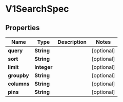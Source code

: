 

# V1SearchSpec

## Properties

Name | Type | Description | Notes
------------ | ------------- | ------------- | -------------
**query** | **String** |  |  [optional]
**sort** | **String** |  |  [optional]
**limit** | **Integer** |  |  [optional]
**groupby** | **String** |  |  [optional]
**columns** | **String** |  |  [optional]
**pins** | **String** |  |  [optional]



